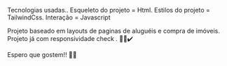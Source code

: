  Tecnologias usadas..
 Esqueleto do projeto = Html.
 Estilos do projeto = TailwindCss.
 Interação = Javascript 

Projeto baseado em layouts de paginas de aluguéis e compra de imóveis. 
Projeto já com responsividade check . 📲📌✔️
 
Espero que gostem!! 💪🏼
